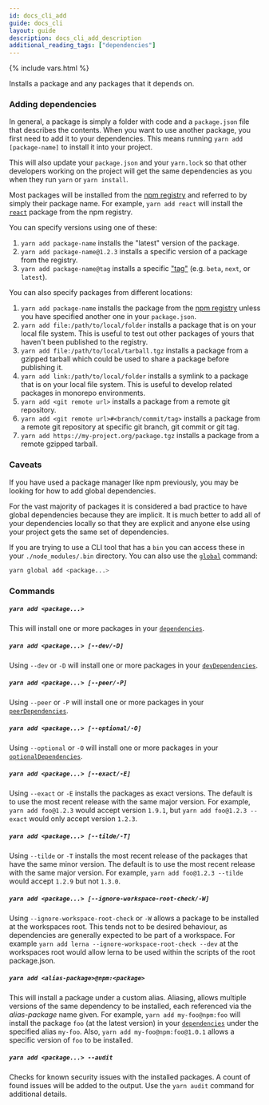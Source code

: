 ```yaml
---
id: docs_cli_add
guide: docs_cli
layout: guide
description: docs_cli_add_description
additional_reading_tags: ["dependencies"]
---
```


{% include vars.html %}

<p class="lead">Installs a package and any packages that it depends on.</p>

### Adding dependencies <a class="toc" id="toc-adding-dependencies" href="#toc-adding-dependencies"></a>

In general, a package is simply a folder with code and a `package.json` file
that describes the contents. When you want to use another package, you first
need to add it to your dependencies. This means running `yarn add [package-name]`
to install it into your project.

This will also update your `package.json` and your `yarn.lock` so that other
developers working on the project will get the same dependencies as you when
they run `yarn` or `yarn install`.

Most packages will be installed from the [npm registry](https://www.npmjs.com/)
and referred to by simply their package name. For example, `yarn add react`
will install the [`react`](https://www.npmjs.com/package/react) package from
the npm registry.

You can specify versions using one of these:

1.  `yarn add package-name` installs the "latest" version of the package.
2.  `yarn add package-name@1.2.3` installs a specific version of a package from
    the registry.
3.  `yarn add package-name@tag` installs a specific
    ["tag"]({{url_base}}/docs/cli/tag) (e.g. `beta`, `next`, or `latest`).

You can also specify packages from different locations:

1.  `yarn add package-name` installs the package from the
    [npm registry](https://www.npmjs.com/) unless you have specified another one
    in your `package.json`.
2.  `yarn add file:/path/to/local/folder` installs a package that is on your
    local file system. This is useful to test out other packages of yours that
    haven't been published to the registry.
3.  `yarn add file:/path/to/local/tarball.tgz` installs a package from a gzipped
    tarball which could be used to share a package before publishing it.
4.  `yarn add link:/path/to/local/folder` installs a symlink to a package that is
    on your local file system. This is useful to develop related packages in
    monorepo environments.
5.  `yarn add <git remote url>` installs a package from a remote git repository.
6.  `yarn add <git remote url>#<branch/commit/tag>` installs a package from a remote
    git repository at specific git branch, git commit or git tag.
7.  `yarn add https://my-project.org/package.tgz` installs a package from a
    remote gzipped tarball.

### Caveats <a class="toc" id="toc-caveats" href="#toc-caveats"></a>

If you have used a package manager like npm previously, you may be looking for
how to add global dependencies.

For the vast majority of packages it is considered a bad practice to have
global dependencies because they are implicit. It is much better to add
all of your dependencies locally so that they are explicit and anyone else
using your project gets the same set of dependencies.

If you are trying to use a CLI tool that has a `bin` you can access these in
your `./node_modules/.bin` directory. You can also use the
[`global`]({{url_base}}/docs/cli/global) command:

```sh
yarn global add <package...>
```

### Commands <a class="toc" id="toc-commands" href="#toc-commands"></a>

##### `yarn add <package...>` <a class="toc" id="toc-yarn-add" href="#toc-yarn-add"></a>

This will install one or more packages in your
[`dependencies`]({{url_base}}/docs/dependency-types#toc-dependencies).

##### `yarn add <package...> [--dev/-D]` <a class="toc" id="toc-yarn-add-dev-d" href="#toc-yarn-add-dev-d"></a>

Using `--dev` or `-D` will install one or more packages in your
[`devDependencies`]({{url_base}}/docs/dependency-types#toc-dev-dependencies).

##### `yarn add <package...> [--peer/-P]` <a class="toc" id="toc-yarn-add-peer-p" href="#toc-yarn-add-peer-p"></a>

Using `--peer` or `-P` will install one or more packages in your
[`peerDependencies`]({{url_base}}/docs/dependency-types#toc-peer-dependencies).

##### `yarn add <package...> [--optional/-O]` <a class="toc" id="toc-yarn-add-optional-o" href="#toc-yarn-add-optional-o"></a>

Using `--optional` or `-O` will install one or more packages in your
[`optionalDependencies`]({{url_base}}/docs/dependency-types#toc-optional-dependencies).

##### `yarn add <package...> [--exact/-E]` <a class="toc" id="toc-yarn-add-exact-e" href="#toc-yarn-add-exact-e"></a>

Using `--exact` or `-E` installs the packages as exact versions. The default is
to use the most recent release with the same major version. For example,
`yarn add foo@1.2.3` would accept version `1.9.1`, but
`yarn add foo@1.2.3 --exact` would only accept version `1.2.3`.

##### `yarn add <package...> [--tilde/-T]` <a class="toc" id="toc-yarn-add-tilde-t" href="#toc-yarn-add-tilde-t"></a>

Using `--tilde` or `-T` installs the most recent release of the packages that
have the same minor version. The default is to use the most recent release with
the same major version. For example, `yarn add foo@1.2.3 --tilde` would accept
`1.2.9` but not `1.3.0`.

##### `yarn add <package...> [--ignore-workspace-root-check/-W]` <a class="toc" id="toc-yarn-add-ignore-workspace-root-check-w" href="#toc-yarn-add-ignore-workspace-root-check-w"></a>

Using `--ignore-workspace-root-check` or `-W` allows a package to be installed
at the workspaces root. This tends not to be desired behaviour, as
dependencies are generally expected to be part of a workspace. For example
`yarn add lerna --ignore-workspace-root-check --dev` at the workspaces root
would allow lerna to be used within the scripts of the root package.json.

##### `yarn add <alias-package>@npm:<package>` <a class="toc" id="toc-yarn-add-alias" href="#toc-yarn-add-alias"></a>

This will install a package under a custom alias. Aliasing, allows multiple
versions of the same dependency to be installed, each referenced via the
_alias-package_ name given. For example, `yarn add my-foo@npm:foo`
will install the package `foo` (at the latest version) in your
[`dependencies`]({{url_base}}/docs/dependency-types#toc-dependencies)
under the specified alias `my-foo`. Also, `yarn add my-foo@npm:foo@1.0.1` allows
a specific version of `foo` to be installed.

##### `yarn add <package...> --audit` <a class="toc" id="toc-yarn-add-audit" href="#toc-yarn-add-audit"></a>

Checks for known security issues with the installed packages. A count of found issues will be added to the output. Use the `yarn audit` command for additional details.
